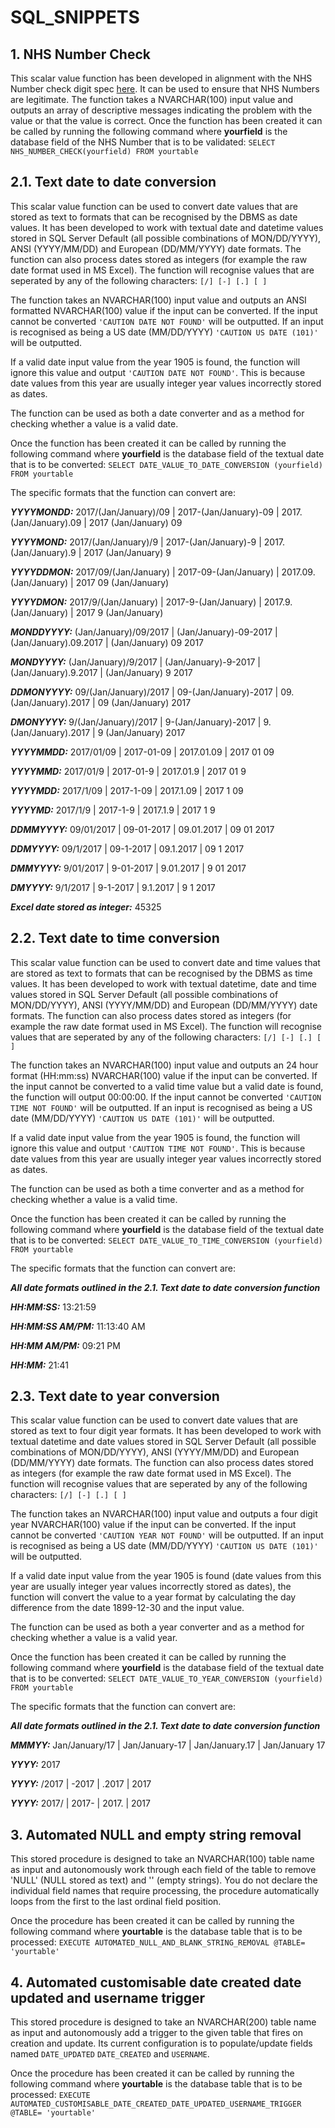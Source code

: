 # SQL_SNIPPETS

## 1. NHS Number Check
This scalar value function has been developed in alignment with the NHS Number check digit spec [here](http://www.datadictionary.nhs.uk/version2/data_dictionary/data_field_notes/n/nhs_number_de.asp?shownav=0).  It can be used to ensure that NHS Numbers are legitimate.  The function takes a NVARCHAR(100) input value and outputs an array of descriptive messages indicating the problem with the value or that the value is correct.  Once the function has been created it can be called by running the following command where **yourfield** is the database field of the NHS Number that is to be validated: 
```SELECT NHS_NUMBER_CHECK(yourfield) FROM yourtable```

## 2.1. Text date to date conversion
This scalar value function can be used to convert date values that are stored as text to formats that can be recognised by the DBMS as date values.  It has been developed to work with textual date and datetime values stored in SQL Server Default (all possible combinations of MON/DD/YYYY), ANSI (YYYY/MM/DD) and European (DD/MM/YYYY) date formats.  The function can also process dates stored as integers (for example the raw date format used in MS Excel).  The function will recognise values that are seperated by any of the following characters: ```[/] [-] [.] [ ]```  

The function takes an NVARCHAR(100) input value and outputs an ANSI formatted NVARCHAR(100) value if the input can be converted. If the input cannot be converted ```'CAUTION DATE NOT FOUND'``` will be outputted. If an input is recognised as being a US date (MM/DD/YYYY) ```'CAUTION US DATE (101)'``` will be outputted.

If a valid date input value from the year 1905 is found, the function will ignore this value and output ```'CAUTION DATE NOT FOUND'```.  This is because date values from this year are usually integer year values incorrectly stored as dates.

The function can be used as both a date converter and as a method for checking whether a value is a valid date.  

Once the function has been created it can be called by running the following command where **yourfield** is the database field of the textual date that is to be converted: 
```SELECT DATE_VALUE_TO_DATE_CONVERSION (yourfield) FROM yourtable```  

The specific formats that the function can convert are:

***YYYYMONDD:*** 2017/(Jan/January)/09 | 2017-(Jan/January)-09 | 2017.(Jan/January).09 | 2017 (Jan/January) 09 

***YYYYMOND:*** 2017/(Jan/January)/9 | 2017-(Jan/January)-9 | 2017.(Jan/January).9 | 2017 (Jan/January) 9 

***YYYYDDMON:*** 2017/09/(Jan/January) | 2017-09-(Jan/January) | 2017.09.(Jan/January) | 2017 09 (Jan/January) 

***YYYYDMON:*** 2017/9/(Jan/January) | 2017-9-(Jan/January) | 2017.9.(Jan/January) | 2017 9 (Jan/January) 

***MONDDYYYY:*** (Jan/January)/09/2017 | (Jan/January)-09-2017 | (Jan/January).09.2017 | (Jan/January) 09 2017 

***MONDYYYY:*** (Jan/January)/9/2017 | (Jan/January)-9-2017 | (Jan/January).9.2017 | (Jan/January) 9 2017 

***DDMONYYYY:*** 09/(Jan/January)/2017 | 09-(Jan/January)-2017 | 09.(Jan/January).2017 | 09 (Jan/January) 2017 

***DMONYYYY:*** 9/(Jan/January)/2017 | 9-(Jan/January)-2017 | 9.(Jan/January).2017 | 9 (Jan/January) 2017 

***YYYYMMDD:*** 2017/01/09 | 2017-01-09 | 2017.01.09 | 2017 01 09 

***YYYYMMD:*** 2017/01/9 | 2017-01-9 | 2017.01.9 | 2017 01 9 

***YYYYMDD:*** 2017/1/09 | 2017-1-09 | 2017.1.09 | 2017 1 09 

***YYYYMD:*** 2017/1/9 | 2017-1-9 | 2017.1.9 | 2017 1 9 

***DDMMYYYY:*** 09/01/2017 | 09-01-2017 | 09.01.2017 | 09 01 2017 

***DDMYYYY:*** 09/1/2017 | 09-1-2017 | 09.1.2017 | 09 1 2017 

***DMMYYYY:*** 9/01/2017 | 9-01-2017 | 9.01.2017 | 9 01 2017 

***DMYYYY:*** 9/1/2017 | 9-1-2017 | 9.1.2017 | 9 1 2017 

***Excel date stored as integer:*** 45325

## 2.2. Text date to time conversion
This scalar value function can be used to convert date and time values that are stored as text to formats that can be recognised by the DBMS as time values.  It has been developed to work with textual datetime, date and time values stored in SQL Server Default (all possible combinations of MON/DD/YYYY), ANSI (YYYY/MM/DD) and European (DD/MM/YYYY) date formats.    The function can also process dates stored as integers (for example the raw date format used in MS Excel).  The function will recognise values that are seperated by any of the following characters: ```[/] [-] [.] [ ]```  

The function takes an NVARCHAR(100) input value and outputs an 24 hour format	(HH:mm:ss) NVARCHAR(100) value if the input can be converted. If the input cannot be converted to a valid time value but a valid date is found, the function will output 00:00:00. If the input cannot be converted ```'CAUTION TIME NOT FOUND'``` will be outputted. If an input is recognised as being a US date (MM/DD/YYYY) ```'CAUTION US DATE (101)'``` will be outputted.

If a valid date input value from the year 1905 is found, the function will ignore this value and output ```'CAUTION TIME NOT FOUND'```.  This is because date values from this year are usually integer year values incorrectly stored as dates.

The function can be used as both a time converter and as a method for checking whether a value is a valid time.  

Once the function has been created it can be called by running the following command where **yourfield** is the database field of the textual date that is to be converted: 
```SELECT DATE_VALUE_TO_TIME_CONVERSION (yourfield) FROM yourtable```  

The specific formats that the function can convert are:

***All date formats outlined in the 2.1. Text date to date conversion function***

***HH:MM:SS:*** 13:21:59

***HH:MM:SS AM/PM:*** 11:13:40 AM

***HH:MM AM/PM:*** 09:21 PM

***HH:MM:*** 21:41

## 2.3. Text date to year conversion
This scalar value function can be used to convert date values that are stored as text to four digit year formats.  It has been developed to work with textual datetime and date values stored in SQL Server Default (all possible combinations of MON/DD/YYYY), ANSI (YYYY/MM/DD) and European (DD/MM/YYYY) date formats.  The function can also process dates stored as integers (for example the raw date format used in MS Excel).  The function will recognise values that are seperated by any of the following characters: ```[/] [-] [.] [ ]```  

The function takes an NVARCHAR(100) input value and outputs a four digit year NVARCHAR(100) value if the input can be converted. If the input cannot be converted ```'CAUTION YEAR NOT FOUND'``` will be outputted. If an input is recognised as being a US date (MM/DD/YYYY) ```'CAUTION US DATE (101)'``` will be outputted.

If a valid date input value from the year 1905 is found (date values from this year are usually integer year values incorrectly stored as dates), the function will convert the value to a year format by calculating the day difference from the date 1899-12-30 and the input value.

The function can be used as both a year converter and as a method for checking whether a value is a valid year.  

Once the function has been created it can be called by running the following command where **yourfield** is the database field of the textual date that is to be converted: 
```SELECT DATE_VALUE_TO_YEAR_CONVERSION (yourfield) FROM yourtable```  

The specific formats that the function can convert are:

***All date formats outlined in the 2.1. Text date to date conversion function***

***MMMYY:*** Jan/January/17 | Jan/January-17 | Jan/January.17 | Jan/January 17

***YYYY:*** 2017

***YYYY:*** /2017 | -2017 | .2017 |  2017

***YYYY:*** 2017/ | 2017- | 2017. | 2017 

## 3. Automated NULL and empty string removal
This stored procedure is designed to take an NVARCHAR(100) table name as input and autonomously work through each field of the table to remove 'NULL' (NULL stored as text) and '' (empty strings).  You do not declare the individual field names that require processing, the procedure automatically loops from the first to the last ordinal field position.

Once the procedure has been created it can be called by running the following command where **yourtable** is the database table that is to be processed: 
```EXECUTE AUTOMATED_NULL_AND_BLANK_STRING_REMOVAL @TABLE= 'yourtable'``` 

## 4. Automated customisable date created date updated and username trigger
This stored procedure is designed to take an NVARCHAR(200) table name as input and autonomously add a trigger to the given table that fires on creation and update.  Its current configuration is to populate/update fields named ```DATE_UPDATED``` ```DATE_CREATED``` and ```USERNAME```. 

Once the procedure has been created it can be called by running the following command where **yourtable** is the database table that is to be processed: 
```EXECUTE AUTOMATED_CUSTOMISABLE_DATE_CREATED_DATE_UPDATED_USERNAME_TRIGGER @TABLE= 'yourtable'``` 




